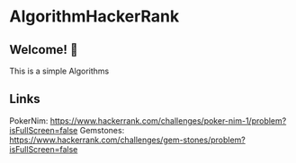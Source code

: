 # AlgorithmHackerRank

## Welcome! 👋
This is a simple Algorithms

## Links
PokerNim: https://www.hackerrank.com/challenges/poker-nim-1/problem?isFullScreen=false
Gemstones: https://www.hackerrank.com/challenges/gem-stones/problem?isFullScreen=false
